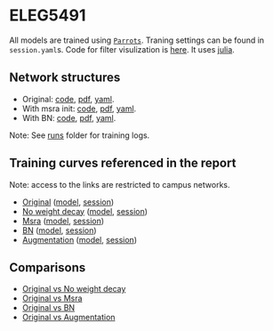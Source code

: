 # ELEG5491

All models are trained using [``Parrots``](http://parrotsdnn.org/).
Traning settings can be found in ``session.yaml``s.
Code for filter visulization is [here](plot.jl). It uses [julia](julialang.org).

## Network structures

* Original: [code](net.original.py), [pdf](net.original.pdf), [yaml](net.yaml).
* With msra init: [code](net.msra.py), [pdf](net.msra.pdf), [yaml]().
* With BN: [code](net.bn.py), [pdf](net.bn.pdf), [yaml](runs/net1_bn/model.yaml).

Note: See [runs](runs) folder for training logs.

## Training curves referenced in the report

Note: access to the links are restricted to campus networks.

* [Original](http://pavi.goforget.com/Home/Monitor/3437) ([model](runs/net1/model.yaml), [session](runs/net1/session.yaml))
* [No weight decay](http://pavi.goforget.com/Home/Monitor/3438) ([model](runs/net1_no_weight_decay/model.yaml), [session](runs/net1_no_weight_decay/session.yaml))
* [Msra](http://pavi.goforget.com/Home/Monitor/3446) ([model](runs/net1_msra/model.yaml), [session](runs/net1_msra/session.yaml))
* [BN](http://pavi.goforget.com/Home/Monitor/3453) ([model](runs/net1_bn/model.yaml), [session](runs/net1_bn/session.yaml))
* [Augmentation](http://pavi.goforget.com/Home/Monitor/3457) ([model](runs/net1_aug/model.yaml), [session](runs/net1_aug/session.yaml))

## Comparisons

* [Original vs No weight decay](http://pavi.goforget.com/Home/Comparing/214)
* [Original vs Msra](http://pavi.goforget.com/Home/Comparing/215)
* [Original vs BN](http://pavi.goforget.com/Home/Comparing/216)
* [Original vs Augmentation](http://pavi.goforget.com/Home/Comparing/217)
